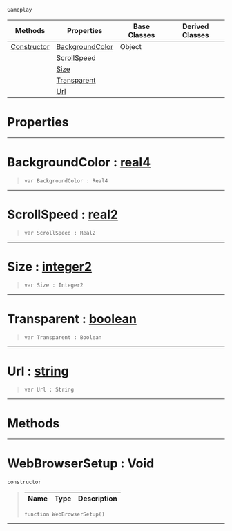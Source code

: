  `Gameplay`

|Methods|Properties|Base Classes|Derived Classes|
|---|---|---|---|
|[ Constructor](https://github.com/zeroengineteam/ZeroDocs/blob/master/code_reference/class_reference/webbrowsersetup.markdown#webbrowsersetup-void)|[ BackgroundColor](https://github.com/zeroengineteam/ZeroDocs/blob/master/code_reference/class_reference/webbrowsersetup.markdown#backgroundcolor-zero-eng)|Object| |
| |[ ScrollSpeed](https://github.com/zeroengineteam/ZeroDocs/blob/master/code_reference/class_reference/webbrowsersetup.markdown#scrollspeed-zero-engine)| | |
| |[ Size](https://github.com/zeroengineteam/ZeroDocs/blob/master/code_reference/class_reference/webbrowsersetup.markdown#size-zero-engine-documen)| | |
| |[ Transparent](https://github.com/zeroengineteam/ZeroDocs/blob/master/code_reference/class_reference/webbrowsersetup.markdown#transparent-zero-engine)| | |
| |[ Url](https://github.com/zeroengineteam/ZeroDocs/blob/master/code_reference/class_reference/webbrowsersetup.markdown#url-zero-engine-document)| | |


 #  Properties


---  
 #  BackgroundColor : [real4](https://github.com/zeroengineteam/ZeroDocs/blob/master/code_reference/nada_base_types/real4.markdown)

> 
> ``` lang=cpp, name=Nada
> var BackgroundColor : Real4


---  
 #  ScrollSpeed : [real2](https://github.com/zeroengineteam/ZeroDocs/blob/master/code_reference/nada_base_types/real2.markdown)

> 
> ``` lang=cpp, name=Nada
> var ScrollSpeed : Real2


---  
 #  Size : [integer2](https://github.com/zeroengineteam/ZeroDocs/blob/master/code_reference/nada_base_types/integer2.markdown)

> 
> ``` lang=cpp, name=Nada
> var Size : Integer2


---  
 #  Transparent : [boolean](https://github.com/zeroengineteam/ZeroDocs/blob/master/code_reference/nada_base_types/boolean.markdown)

> 
> ``` lang=cpp, name=Nada
> var Transparent : Boolean


---  
 #  Url : [string](https://github.com/zeroengineteam/ZeroDocs/blob/master/code_reference/nada_base_types/string.markdown)

> 
> ``` lang=cpp, name=Nada
> var Url : String


---  
 #  Methods


---  
 #  WebBrowserSetup : Void

 `constructor`

> 
> |Name|Type|Description|
> |---|---|---|
> ``` lang=cpp, name=Nada
> function WebBrowserSetup()
> ``` 


---  
 

 